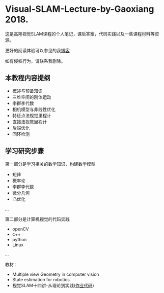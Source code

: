 # Visual-SLAM-Lecture-by-Gaoxiang 2018.
这是高翔视觉SLAM课程的个人笔记，课后答案，代码实践以及一些课程材料等资源。

更好的阅读体验可以参见的我[博客](https://richardyu114.github.io/)

如有侵权行为，请联系我删除。

## 本教程内容提纲

- 概述与预备知识
- 三维空间的刚体运动
- 李群李代数
- 相机模型与非线性优化
- 特征点法视觉里程计
- 直接法视觉里程计
- 后端优化
- 回环检测

## 学习研究步骤

第一部分是学习相关的数学知识，构建数学模型

- 矩阵
- 概率论
- 李群李代数
- 微分几何
- 凸优化

...

第二部分是计算机视觉的代码实践

- openCV
- c++
- python
- Linux

...

教材：

- Multiple view  Geometry in computer vision
- State estimation for robotics
- 视觉SLAM十四讲-从理论到实践([作业代码](https://github.com/AceCoooool/slambook))
